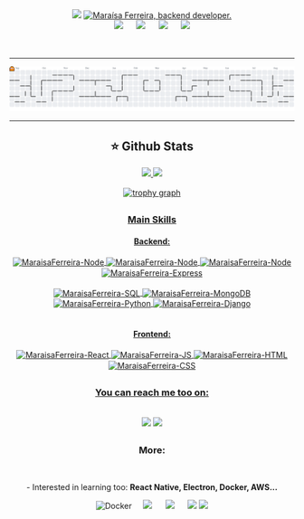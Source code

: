 <div align="center">
  <img src="https://capsule-render.vercel.app/api?type=waving&height=100&color=0:6A4FB6,100:4F5A7F">
  <a href="https://git.io/typing-svg"><img src="https://readme-typing-svg.herokuapp.com?font=Orbitron&size=30&pause=50&color=AE81FF&center=true&width=800&height=100&lines=Hey+there+%F0%9F%91%8B%F0%9F%8F%BB%2C+welcome+to+my+github!;I'm+Mara%C3%ADsa+Ferreira%2C+backend+developer." alt="Maraísa Ferreira, backend developer." /></a>
  <br>
  <img height="60em" src="https://icongr.am/devicon/java-original.svg?size=128&color=currentColor">
  <span>&nbsp;&nbsp;&nbsp;&nbsp;</span>
  <img height="60em" src="https://cdn.jsdelivr.net/gh/devicons/devicon@latest/icons/spring/spring-original.svg">
  <span>&nbsp;&nbsp;&nbsp;&nbsp;</span>
  <img height="60em" src="https://icongr.am/devicon/nodejs-original.svg?size=128&color=currentColor">
  <span>&nbsp;&nbsp;&nbsp;&nbsp;</span>
  <img height="60em" src="https://icongr.am/devicon/react-original.svg?size=128&color=currentColor">
  <!-- <span>&nbsp;&nbsp;&nbsp;&nbsp;</span> -->
  <!-- <img height="80px" src="https://icongr.am/devicon/typescript-original.svg?size=128&color=currentColor"> -->
</div>
<br><br>
<hr>
<div align="center">
  <picture>
  <source media="(prefers-color-scheme: dark)" srcset="https://raw.githubusercontent.com/maraisaferreira/maraisaferreira/output/pacman-contribution-graph-dark.svg">
  <source media="(prefers-color-scheme: light)" srcset="https://raw.githubusercontent.com/maraisaferreira/maraisaferreira/output/pacman-contribution-graph.svg">
  <img alt="pacman contribution graph" src="https://raw.githubusercontent.com/maraisaferreira/maraisaferreira/output/pacman-contribution-graph.svg">
</picture>
</div>
<hr>
<div align="center">
  <h2>⭐ Github Stats</h2>
  <a href="https://github.com/maraisaferreira">
  <img height="140em" src="https://github-profile-summary-cards.vercel.app/api/cards/profile-details?username=maraisaferreira&theme=material_palenight&border_radius=5"/>
  <img height="140em" src="https://streak-stats.demolab.com?user=maraisaferreira&theme=material_palenight&hide_border=true&border_radius=5&date_format=M%20j%5B,%20Y%5D"/>
  <br><br>
  <img src="https://github-profile-trophy.vercel.app?username=maraisaferreira&theme=discord&title=Joined2020,Experience,Commits,Repositories&column=4&row=1&margin-w=5&margin-h=1&no-frame=true&no-bg=true" height="150" alt="trophy graph"  />
  
 
  <!-- <br><br>
  <img height="150em" src="http://github-profile-summary-cards.vercel.app/api/cards/most-commit-language?username=maraisaferreira&theme=tokyonight"/>
  <img height="150em" src="http://github-profile-summary-cards.vercel.app/api/cards/repos-per-language?username=maraisaferreira&theme=tokyonight"/>
  </a> -->
</div>

##
<div align="center" style="display: inline_block">
  <h3>Main Skills</h3>
  <h4>Backend:</h4>
   <div>
     <img align="center" alt="MaraisaFerreira-Node" height="30" src="https://img.shields.io/badge/Java-ED8B00?logo=openjdk&logoColor=white" />
     <img align="center" alt="MaraisaFerreira-Node" height="30" src="https://img.shields.io/badge/SpringBoot-6DB33F?logo=Spring&logoColor=white" />
     <img align="center" alt="MaraisaFerreira-Node" height="30" src="https://img.shields.io/badge/Node.js-43853D?logo=node.js&logoColor=white" />
     <img align="center" alt="MaraisaFerreira-Express" height="30" src="https://img.shields.io/badge/Express.js-404D59?logo=express&logoColor=white?">
      <br><br>
      <img align="center" alt="MaraisaFerreira-SQL" height="30" src="https://img.shields.io/badge/-SQL-000?&logo=MySQL&logoColor=4479A1">
      <img align="center" alt="MaraisaFerreira-MongoDB" height="30" src="https://img.shields.io/badge/MongoDB-%234ea94b.svg?logo=mongodb&logoColor=white">
      <img align="center" alt="MaraisaFerreira-Python" height="30" src="https://img.shields.io/badge/Python-4B8BBE?logo=python&logoColor=white">
      <img align="center" alt="MaraisaFerreira-Django" height="30"  src="https://img.shields.io/badge/Django-0C6141?logo=django&logoColor=white" >
  </div>
   <br>
  <h4>Frontend:</h4>
  <div>
    <img align="center" alt="MaraisaFerreira-React" height="30" src="https://img.shields.io/badge/-ReactJs-3178C6?logo=react&logoColor=white">
    <img align="center" alt="MaraisaFerreira-JS" height="30" src="https://shields.io/badge/JavaScript-dba309?logo=JavaScript&logoColor=white">
    <!-- <img align="center" alt="MaraisaFerreira-TS" height="30" src="https://shields.io/badge/TypeScript-3178C6?logo=TypeScript&logoColor=FFF"> -->
    <img align="center" alt="MaraisaFerreira-HTML" height="30" src="https://img.shields.io/badge/HTML5-E34F26?&logo=html5&logoColor=white">
    <img align="center" alt="MaraisaFerreira-CSS" height="30" src="https://img.shields.io/badge/CSS3-1572B6?&logo=css3&logoColor=white"> 
  </div>  
</div>
  
##

<div align="center">
  <h3> You can reach me too on: </h3>
    <br>
   <a href="https://www.linkedin.com/in/maraisaferreira" target="_blank"><img height="30" src="https://img.shields.io/badge/-LinkedIn-%230077B5?logo=linkedin&logoColor=white" target="_blank"></a> 
   <a href = "mailto:ferreira.maraisacristina@gmail.com" target="_blank"><img height="30" src="https://img.shields.io/badge/Gmail-D14836?logo=gmail&logoColor=white" target="_blank"></a> 
</div>
  
##

<div align="center">
  <h3>More:</h3>
    <br>
  <p>- Interested in learning too: <strong>React Native, Electron, Docker, AWS...</strong></p>
  
  <img height="50px" src="https://icongr.am/devicon/docker-original.svg?size=128&color=currentColor" alt='Docker'>
  <span>&nbsp;&nbsp;&nbsp;</span>
  <img height="50px" src="https://icongr.am/devicon/amazonwebservices-original.svg?size=128&color=currentColor"> 
  <span>&nbsp;&nbsp;&nbsp;&nbsp;</span>
  <img height="40px" src="https://icongr.am/devicon/react-original.svg?size=128&color=6a1093">
  <span>&nbsp;&nbsp;&nbsp;&nbsp;</span>
  <img height="40px" src="https://icongr.am/devicon/electron-original.svg?size=128&color=currentColor">
  
  <img src="https://capsule-render.vercel.app/api?type=waving&height=80&color=0:6A4FB6,100:4F5A7F&section=footer">
</div>

